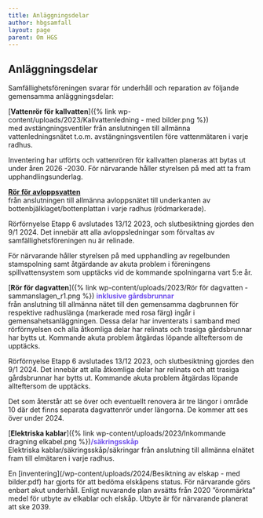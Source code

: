 ```yaml
---
title: Anläggningsdelar
author: hbgsamfall
layout: page
parent: Om HGS
---
```

## Anläggningsdelar 

Samfällighetsföreningen svarar för underhåll och reparation av följande gemensamma anläggningsdelar:  

[**Vattenrör för kallvatten**]({% link wp-content/uploads/2023/Kallvattenledning - med bilder.png %})  
med avstängningsventiler från anslutningen till allmänna vattenledningsnätet t.o.m. avstängningsventilen före vattenmätaren i varje radhus.  

Inventering har utförts och vattenrören för kallvatten planeras att bytas ut under åren 2026 -2030. För närvarande håller styrelsen på med att ta fram upphandlingsunderlag.  

[**Rör för avloppsvatten**](/wp-content/uploads/2017/12/Gemensametsanläggning-Avlopp.pdf)  
från anslutningen till allmänna avloppsnätet till underkanten av bottenbjälklaget/bottenplattan i varje radhus (rödmarkerade).  

Rörförnyelse Etapp 6 avslutades 13/12 2023, och slutbesiktning gjordes den 9/1 2024. Det innebär att alla avloppsledningar som förvaltas av samfällighetsföreningen nu är relinade.

För närvarande håller styrelsen på med upphandling av regelbunden stamspolning samt åtgärdande av akuta problem i föreningens spillvattensystem som upptäcks vid de kommande spolningarna vart 5:e år.

[**Rör för dagvatten**]({% link wp-content/uploads/2023/Rör för dagvatten - sammanslagen_r1.png %}) <span style="color: #7253ED;"> **inklusive gårdsbrunnar**</span>  
från anslutning till allmänna nätet till den gemensamma dagbrunnen för respektive radhuslänga (markerade med rosa färg) ingår i gemensahetsanläggningen. Dessa delar har inventerats i samband med rörförnyelsen och alla åtkomliga delar har relinats och trasiga gårdsbrunnar har bytts ut. Kommande akuta problem åtgärdas löpande allteftersom de upptäcks.   

Rörförnyelse Etapp 6 avslutades 13/12 2023, och slutbesiktning gjordes den 9/1 2024. Det innebär att alla åtkomliga delar har relinats och att trasiga gårdsbrunnar har bytts ut. Kommande akuta problem åtgärdas löpande allteftersom de upptäcks.  

Det som återstår att se över och eventuellt renovera är tre längor i område 10 där det finns separata dagvattenrör under längorna. De kommer att ses över under 2024.  

[**Elektriska kablar**]({% link wp-content/uploads/2023/Inkommande dragning elkabel.png %})<span style="color: #7253ED;">**/säkringsskåp**</span>  
Elektriska kablar/säkringsskåp/säkringar från anslutning till allmänna elnätet fram till elmätaren i varje radhus. 

En [inventering](/wp-content/uploads/2024/Besiktning av elskap - med bilder.pdf) har gjorts för att bedöma elskåpens status. För närvarande görs enbart akut underhåll. Enligt nuvarande plan avsätts från 2020 ”öronmärkta” medel för utbyte av elkablar och elskåp. Utbyte är för närvarande planerat att ske 2039.

